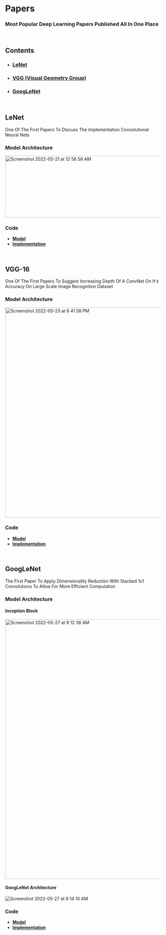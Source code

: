 # Papers
### Most Popular Deep Learning Papers Published All In One Place
<br />

## Contents 

- ### [LeNet](http://yann.lecun.com/exdb/publis/pdf/lecun-98.pdf)
- ### [VGG (Visual Geometry Group)](https://arxiv.org/pdf/1409.1556.pdf)
- ### [GoogLeNet](https://arxiv.org/pdf/1409.4842.pdf)

<br />

## LeNet 

One Of The First Papers To Discuss The Implementation Convolutional Neural Nets
<br />

### Model Architecture

<img width="734" height="200" alt="Screenshot 2022-05-21 at 12 56 58 AM" src="https://user-images.githubusercontent.com/105856839/169598176-e7d6cf53-a3ff-4c83-8aad-e52e232d17dc.png">

### Code

- <b>[Model](https://github.com/Ansh3101/Papers/blob/main/LeNet/LeNet.py)</b>
- <b>[Implementation](https://github.com/Ansh3101/Papers/blob/main/LeNet/LeNet%20Implementation.ipynb)</b>

<br />

## VGG-16

One Of The First Papers To Suggest Increasing Depth Of A ConvNet On It's Accuracy On Large Scale Image Recognition Dataset
<br />

### Model Architecture

<img width="678" alt="Screenshot 2022-05-23 at 6 41 58 PM" src="https://user-images.githubusercontent.com/105856839/169827087-70ba51c3-125c-46de-aa0d-37b3d486a6ef.png">

### Code

- <b>[Model](https://github.com/Ansh3101/Papers/blob/main/VGG/VGG.py)</b>
- <b>[Implementation](https://github.com/Ansh3101/Papers/blob/main/VGG/VGG%20Implementation.ipynb)</b>

<br />

## GoogLeNet

The First Paper To Apply Dimensionality Reduction With Stacked 1x1 Convolutions To Allow For More Efficient Computation
<br />

### Model Architecture

#### Inception Block
<img width="838" alt="Screenshot 2022-05-27 at 9 12 36 AM" src="https://user-images.githubusercontent.com/105856839/170624846-788da5a7-04eb-4af7-badc-925e3c5d66b3.png">


#### GoogLeNet Architecture
<img alt="Screenshot 2022-05-27 at 9 14 10 AM" src="https://media.geeksforgeeks.org/wp-content/uploads/20200429201549/Inceptionv1_architecture.png">
<br />


### Code

- <b>[Model](https://github.com/Ansh3101/Papers/GoogLeNet/blob/main/GoogLeNet/GoogLeNet.py)</b>
- <b>[Implementation](https://github.com/Ansh3101/Papers/GoogLeNet/blob/main/GoogLeNet/GoogLeNet%20Implementation.ipynb)</b>

<br />
